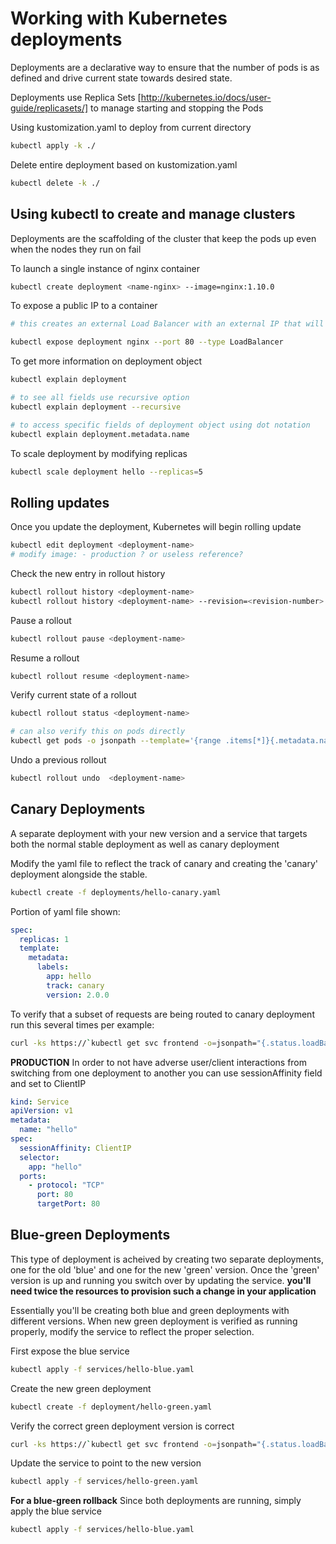 # Working with Kubernetes deployments

Deployments are a declarative way to ensure that the number of pods is as defined and drive current state towards desired state.

Deployments use Replica Sets [http://kubernetes.io/docs/user-guide/replicasets/] to manage starting and stopping the Pods

Using kustomization.yaml to deploy from current directory

```sh
kubectl apply -k ./
```

Delete entire deployment based on kustomization.yaml

```sh
kubectl delete -k ./
```

## Using kubectl to create and manage clusters

Deployments are the scaffolding of the cluster that keep the pods up even when the nodes they run on fail

To launch a single instance of nginx container

```sh
kubectl create deployment <name-nginx> --image=nginx:1.10.0
```

To expose a public IP to a container

```sh
# this creates an external Load Balancer with an external IP that will route traffic to the pods behind the service

kubectl expose deployment nginx --port 80 --type LoadBalancer
```

To get more information on deployment object

```sh
kubectl explain deployment

# to see all fields use recursive option
kubectl explain deployment --recursive

# to access specific fields of deployment object using dot notation
kubectl explain deployment.metadata.name
```

To scale deployment by modifying replicas

```sh
kubectl scale deployment hello --replicas=5
```

## Rolling updates

Once you update the deployment, Kubernetes will begin rolling update

```sh
kubectl edit deployment <deployment-name>
# modify image: - production ? or useless reference?
```

Check the new entry in rollout history

```sh
kubectl rollout history <deployment-name>
kubectl rollout history <deployment-name> --revision=<revision-number> # view detailed information on specific rollout
```

Pause a rollout

```sh
kubectl rollout pause <deployment-name>
```

Resume a rollout

```sh
kubectl rollout resume <deployment-name>
```

Verify current state of a rollout

```sh
kubectl rollout status <deployment-name>

# can also verify this on pods directly
kubectl get pods -o jsonpath --template='{range .items[*]}{.metadata.name}{"\t"}{"\t"}{.spec.containers[0].image}{"\n"}{end}'
```

Undo a previous rollout

```sh
kubectl rollout undo  <deployment-name>
```

## Canary Deployments

A separate deployment with your new version and a service that targets both the normal stable deployment as well as canary  deployment

Modify the yaml file to reflect the track of canary and creating the 'canary' deployment alongside the stable.

```sh
kubectl create -f deployments/hello-canary.yaml
```

Portion of yaml file shown:

```yaml
spec:
  replicas: 1
  template:
    metadata:
      labels:
        app: hello
        track: canary
        version: 2.0.0
```

To verify that a subset of requests are being routed to canary deployment run this several times per example:

```sh
curl -ks https://`kubectl get svc frontend -o=jsonpath="{.status.loadBalancer.ingress[0].ip}"`/version
```

**PRODUCTION** In order to not have adverse user/client interactions from switching from one deployment to another you can use sessionAffinity field and set to ClientIP

```yaml
kind: Service
apiVersion: v1
metadata:
  name: "hello"
spec:
  sessionAffinity: ClientIP
  selector:
    app: "hello"
  ports:
    - protocol: "TCP"
      port: 80
      targetPort: 80
```

## Blue-green Deployments

This type of deployment is acheived by creating two separate deployments, one for the old 'blue' and one for the new 'green' version.   Once the 'green' version is up and running you switch over by updating the service.
**you'll need twice the resources to provision such a change in your application**

Essentially you'll be creating both blue and green deployments with different versions.  When new green deployment is verified as running properly, modify the service to reflect the proper selection.

First expose the blue service

```sh
kubectl apply -f services/hello-blue.yaml
```

Create the new green deployment

```sh
kubectl create -f deployment/hello-green.yaml
```

Verify the correct green deployment version is correct

```sh
curl -ks https://`kubectl get svc frontend -o=jsonpath="{.status.loadBalancer.ingress[0].ip}"`/version
```

Update the service to point to the new version

```sh
kubectl apply -f services/hello-green.yaml
```

**For a blue-green rollback** Since both deployments are running, simply apply the blue service

```sh
kubectl apply -f services/hello-blue.yaml
```
